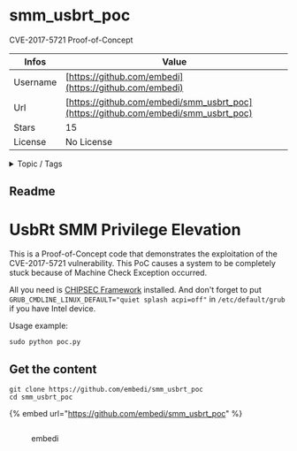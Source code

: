 # smm_usbrt_poc

CVE-2017-5721 Proof-of-Concept

| Infos    | Value                                                              |
| -------- | -------------------------------------------------------------------|
| Username | [https://github.com/embedi](https://github.com/embedi) |
| Url      | [https://github.com/embedi/smm_usbrt_poc](https://github.com/embedi/smm_usbrt_poc)                                               |
| Stars    | 15                                                          |
| License  | No License                                                        |

<details>

<summary>Topic / Tags</summary>

* chipsec* cve-2017-5721* poc* smm

</details>

## Readme

# UsbRt SMM Privilege Elevation

This is a Proof-of-Concept code that demonstrates the exploitation of the CVE-2017-5721 vulnerability. This PoC causes a system to be completely stuck because of Machine Check Exception occurred. 

All you need is [CHIPSEC Framework](https://github.com/chipsec/chipsec) installed. And don't forget to put `GRUB_CMDLINE_LINUX_DEFAULT="quiet splash acpi=off"` in `/etc/default/grub` if you have Intel device.  

Usage example:  
```
sudo python poc.py
```



## Get the content

```
git clone https://github.com/embedi/smm_usbrt_poc
cd smm_usbrt_poc
```

{% embed url="https://github.com/embedi/smm_usbrt_poc" %}

<figure><img src="https://avatars.githubusercontent.com/u/24190344?v=4" alt=""><figcaption><p>embedi</p></figcaption></figure>
